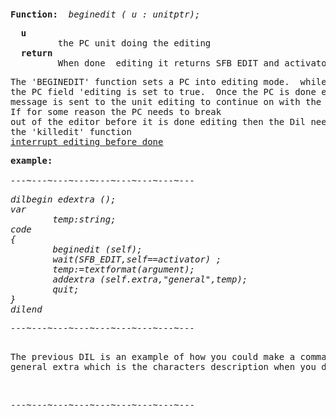<div class="mw-parser-output"><p><br />
<span id="bpbeginedit"></span>
</p>
<pre><b>Function:</b>  <i>beginedit ( u&#160;: unitptr);</i>
</pre>
<pre>  <b>u</b>
         the PC unit doing the editing
  <b>return</b>
         When done  editing it returns SFB_EDIT and activator is set to PC
</pre>
<pre>The 'BEGINEDIT' function sets a PC into editing mode.  while in edit mode
the PC field 'editing is set to true.  Once the PC is done editing a 'SFB_EDIT'
message is sent to the unit editing to continue on with the DIL.
If for some reason the PC needs to break
out of the editor before it is done editing then the Dil needs to call
the 'killedit' function
<a href="#sect-beginedit">interrupt editing before done</a>
</pre>
<pre><b>example:</b>
<i>
---~---~---~---~---~---~---~---~---
</i></pre><i><pre>dilbegin edextra ();
var
        temp:string;
code
{
        beginedit (self);
        wait(SFB_EDIT,self==activator)&#160;;
        temp:=textformat(argument);
        addextra (self.extra,"general",temp);
        quit;
}
dilend
</pre></i><i><pre>---~---~---~---~---~---~---~---~---
</pre></i><i></i><pre><i></i>
The previous DIL is an example of how you could make a command to set the
general extra which is the characters description when you do 'look player'
</pre>
<p><br />
</p>
<pre>---~---~---~---~---~---~---~---~---
</pre></div>